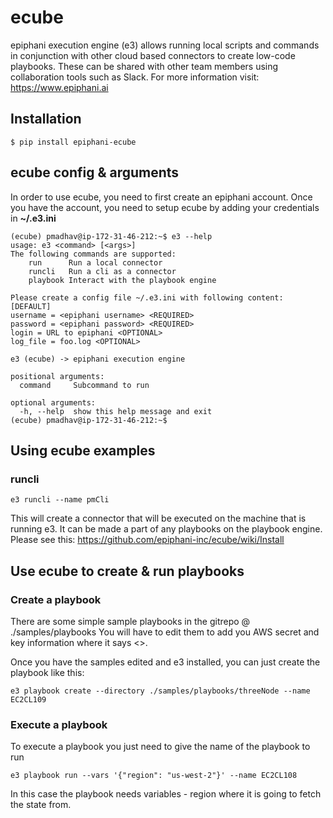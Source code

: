 # ecube
epiphani execution engine (e3) allows running local scripts and commands in conjunction with other cloud based connectors to create low-code playbooks. These can be shared with other team members using collaboration tools such as Slack. For more information visit: https://www.epiphani.ai

## Installation
```
$ pip install epiphani-ecube
```

## ecube config & arguments

In order to use ecube, you need to first create an epiphani account. Once you have the account, you need to setup ecube by adding your credentials in **~/.e3.ini**
```
(ecube) pmadhav@ip-172-31-46-212:~$ e3 --help
usage: e3 <command> [<args>]
The following commands are supported:
    run      Run a local connector
    runcli   Run a cli as a connector 
    playbook Interact with the playbook engine 
    
Please create a config file ~/.e3.ini with following content:
[DEFAULT]
username = <epiphani username> <REQUIRED>
password = <epiphani password> <REQUIRED>
login = URL to epiphani <OPTIONAL>
log_file = foo.log <OPTIONAL>

e3 (ecube) -> epiphani execution engine

positional arguments:
  command     Subcommand to run

optional arguments:
  -h, --help  show this help message and exit
(ecube) pmadhav@ip-172-31-46-212:~$ 
```

## Using ecube examples

### runcli

```
e3 runcli --name pmCli
```
This will create a connector that will be executed on the machine that is running e3. It can be made a part of any playbooks on the playbook engine. Please see this: https://github.com/epiphani-inc/ecube/wiki/Install

## Use ecube to create & run playbooks

### Create a playbook

There are some simple sample playbooks in the gitrepo @ ./samples/playbooks
You will have to edit them to add you AWS secret and key information where it says <>.

Once you have the samples edited and e3 installed, you can just create the playbook like this:
```
e3 playbook create --directory ./samples/playbooks/threeNode --name EC2CL109
```

### Execute a playbook

To execute a playbook you just need to give the name of the playbook to run

```
e3 playbook run --vars '{"region": "us-west-2"}' --name EC2CL108
```

In this case the playbook needs variables - region where it is going to fetch the state from. 
